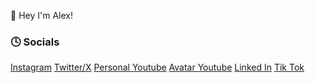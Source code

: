 👋 Hey I'm Alex! 

<!--
#### 💻 Setup
-->
<!-- https://meta.stackexchange.com/questions/38915/creating-an-image-link-in-markdown-format -->
<!--
<a href="https://grapheneos.org" rel="GrapheneOS">![GrapheneOS](https://github.com/aspindle/readme_imgs3/blob/main/grapheneos3.png?raw=true)</a>
<a href="https://ubuntu.com" rel="Ubuntu">![Ubuntu](https://github.com/aspindle/readme_imgs3/blob/main/ubuntu.png?raw=true)</a>
<a href="https://termux.dev/en/" rel="Termux">![Termux](https://github.com/aspindle/readme_imgs3/blob/main/termux.png?raw=true)</a>
<a href="https://www.vim.org" rel="Vim">![Vim](https://github.com/aspindle/readme_imgs3/blob/main/vim.png?raw=true)</a>
<a href="https://www.mozilla.org/en-US/firefox/new/" rel="Firefox">![Firefox](https://github.com/aspindle/readme_imgs3/blob/main/firefox.png?raw=true)</a>
-->
<!--
#### 🛠 Working on
[Browser Sieves](https://github.com/aspindle/Browser_Sieves), [Offline Wikipedia](https://github.com/aspindle/2016_wikipedia_kiwix), [Addi(c)tion Prohibition](https://github.com/aspindle/Addi-c-tion_Prohibition)
-->
### 🕓 Socials

<a href="https://instagram.com/aspindle_" rel="Instagram">Instagram</a>
<a href="https://x.com/aspindle_" rel="Twitter">Twitter/X</a>
<a href="https://www.youtube.com/@aspindlevlogs" rel="Youtube Personal">Personal Youtube</a>
<a href="https://www.youtube.com/@avatarmultilanguage7973" rel="Avatar Youtube">Avatar Youtube</a>
<a href="https://www.linkedin.com/in/aspindle" rel="linkedin">Linked In</a>
<a href="https://www.tiktok.com/@aspindle_" rel="tiktok">Tik Tok</a>


<!--
Used to make avatar multi-language videos on youtube, got banned... 😭🫠💀🥹 -->

<!--
#### Other Stuff
_ writing/essay/_, Probably Watching,   
<!-- -->

<!--
<pre>
  And some fun stuff also:
</pre>

#### 🎧 Listening to 
The Driver Era, [Joji](https://akshzyx.github.io/playerzyx/), & Connor Price

##### 📚 And reading Dune by Frank Herbert 
📚 [Booklist](https://github.com/aspindle/Booklist):  Read Responsibly.
-->
<!--

//to add later maybe
📚 Booklist
✨ Things I’ve made
🕓 Socials
📈 Stocks



<pre>
Stuff I use:
</pre>

<a href="http://google.com.au/" rel="some text">![Foo](http://www.google.com.au/images/nav_logo7.png)</a>

#[![GrapheneOS](https://github.com/aspindle/README.md/assets/9095033/b3c2e234-d9c6-474f-9b2c-97c1d6c6cc29)](https://grapheneos.org)

[![Alt text](https://assets.digitalocean.com/articles/alligator/boo.svg)](https://digitalocean.com)



<a href="https://grapheneos.org">Regular Link</a>

<a href="https://grapheneos.org">
  <img src="https://github.com/aspindle/README.md/assets/9095033/b3c2e234-d9c6-474f-9b2c-97c1d6c6cc29" width="50" alt="grapheneos"/>
</a>
 
[<a href="https://grapheneos.org">
  <img src="https://github.com/aspindle/README.md/assets/9095033/b3c2e234-d9c6-474f-9b2c-97c1d6c6cc29" width="50" alt="grapheneos"/>
 </a>](https://grapheneos.org)
[<img src="https://github.com/aspindle/README.md/assets/9095033/664be026-e01d-40ec-8450-96dd901f2d3b" width="50" alt="ubuntu"/>](https://ubuntu.com/)
[<img src="https://github.com/aspindle/aspindle/assets/9095033/6c605635-23c8-4a56-8702-d928723f7d5d" width="50" alt="termux"/>](https://termux.dev/en/)
[<img src="https://github.com/aspindle/aspindle/assets/9095033/328af9ab-ce0a-4067-ae83-6a9e333a3049" width="50" alt="vim"/>](https://www.vim.org/)
[<img src="https://github.com/aspindle/aspindle/assets/9095033/7a4729f9-161c-4185-94fb-f07adf5c400c" width="50" alt="firefox"/>](https://www.mozilla.org/en-US/firefox/new/)
https://meta.stackexchange.com/questions/38915/creating-an-image-link-in-markdown-format 


Off-screen 
Ad-avoidance (social + music)
Routine + food update
I finally saw the use case of pronouns...

-->

